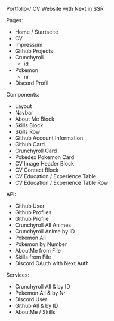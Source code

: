 Portfolio-/ CV Website with Next in SSR

Pages:
- Home / Startseite
- CV
- Impressum
- Github Projects
- Crunchyroll
	- id
- Pokemon
	- nr
- Discord Profil

Components:
- Layout
- Navbar
- About Me Block
- Skills Block
- Skills Row
- Github Account Information
- Github Card
- Crunchyroll Card
- Pokedex Pokemon Card
- CV Image Header Block
- CV Contact Block
- CV Education / Experience Table
- CV Education / Experience Table Row

API:
- Github User
- Github Profiles
- Github Profile
- Crunchyroll All Animes
- Crunchyroll Anime by ID
- Pokemon All
- Pokemon by Number
- AboutMe from File
- Skills from File
- Discord OAuth with Next Auth

Services:
- Crunchyroll All & by ID
- Pokemon All & by Nr
- Discord User
- Github All & by ID
- AboutMe / Skills